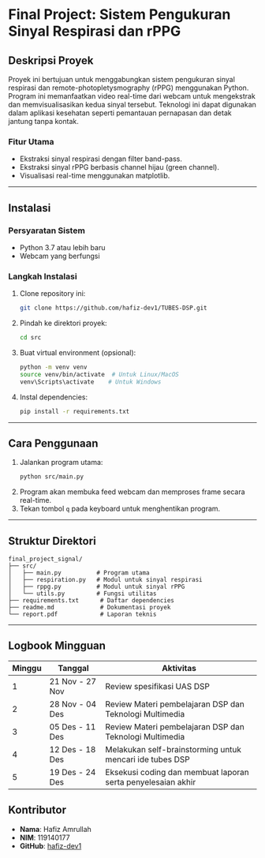 # Final Project: Sistem Pengukuran Sinyal Respirasi dan rPPG

## Deskripsi Proyek

Proyek ini bertujuan untuk menggabungkan sistem pengukuran sinyal respirasi dan
remote-photopletysmography (rPPG) menggunakan Python. Program ini memanfaatkan
video real-time dari webcam untuk mengekstrak dan memvisualisasikan kedua sinyal tersebut.
Teknologi ini dapat digunakan dalam aplikasi kesehatan seperti pemantauan pernapasan
dan detak jantung tanpa kontak.

### Fitur Utama

- Ekstraksi sinyal respirasi dengan filter band-pass.
- Ekstraksi sinyal rPPG berbasis channel hijau (green channel).
- Visualisasi real-time menggunakan matplotlib.

---

## Instalasi

### Persyaratan Sistem

- Python 3.7 atau lebih baru
- Webcam yang berfungsi

### Langkah Instalasi

1. Clone repository ini:
   ```bash
   git clone https://github.com/hafiz-dev1/TUBES-DSP.git
   ```
2. Pindah ke direktori proyek:
   ```bash
   cd src
   ```
3. Buat virtual environment (opsional):
   ```bash
   python -m venv venv
   source venv/bin/activate  # Untuk Linux/MacOS
   venv\Scripts\activate    # Untuk Windows
   ```
4. Instal dependencies:
   ```bash
   pip install -r requirements.txt
   ```

---

## Cara Penggunaan

1. Jalankan program utama:
   ```bash
   python src/main.py
   ```
2. Program akan membuka feed webcam dan memproses frame secara real-time.
3. Tekan tombol `q` pada keyboard untuk menghentikan program.

---

## Struktur Direktori

```
final_project_signal/
├── src/
│   ├── main.py          # Program utama
│   ├── respiration.py   # Modul untuk sinyal respirasi
│   ├── rppg.py          # Modul untuk sinyal rPPG
│   └── utils.py         # Fungsi utilitas
├── requirements.txt      # Daftar dependencies
├── readme.md             # Dokumentasi proyek
└── report.pdf            # Laporan teknis
```

---

## Logbook Mingguan

| Minggu | Tanggal         | Aktivitas                                                    |
| ------ | --------------- | ------------------------------------------------------------ |
| 1      | 21 Nov - 27 Nov | Review spesifikasi UAS DSP                                   |
| 2      | 28 Nov - 04 Des | Review Materi pembelajaran DSP dan Teknologi Multimedia      |
| 3      | 05 Des - 11 Des | Review Materi pembelajaran DSP dan Teknologi Multimedia      |
| 4      | 12 Des - 18 Des | Melakukan self-brainstorming untuk mencari ide tubes DSP     |
| 5      | 19 Des - 24 Des | Eksekusi coding dan membuat laporan serta penyelesaian akhir |

## Kontributor

- **Nama**: Hafiz Amrullah
- **NIM**: 119140177
- **GitHub**: [hafiz-dev1](https://github.com/hafiz-dev1)
